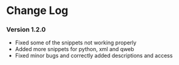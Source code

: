 # Change Log

### Version 1.2.0

- Fixed some of the snippets not working properly
- Added more snippets for python, xml and qweb
- Fixed minor bugs and correctly added descriptions and access
